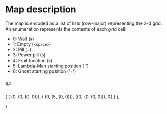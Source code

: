 Map description
========

The map is encoded as a list of lists (row-major) representing the 2-d
grid. An enumeration represents the contents of each grid cell:
* 0: Wall (`#`)
* 1: Empty (`<space>`)
* 2: Pill (`.`)
* 3: Power pill (`o`)
* 4: Fruit location (`%`)
* 5: Lambda-Man starting position ('\')
* 6: Ghost starting position ('=')

###
#\#
###

(
    (
        (0, (0, (0, 0))),
        (
            (0, (5, (0, 0))),
            ((0, (0, (0, 0))), 0)
        )
    ),

)
